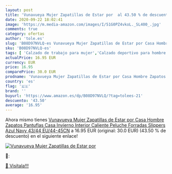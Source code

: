 ```yaml
---
layout: post
title: 'Vunavueya Mujer Zapatillas de Estar por  al 43.50 % de descuento'
date: 2020-09-22 18:02:41
image: 'https://m.media-amazon.com/images/I/51G0PZ4vkoL._SL400_.jpg'
comments: true
category: ofertas
author: 'tole.es'
slug: 'B08D97NVLQ-es Vunavueya Mujer Zapatillas de Estar por Casa Hombre...'
sku: 'B08D97NVLQ-es'
tags: [ 'Calzado de trabajo para mujer','Calzado deportivo para hombre','Calzado sanitario y de hostelería para mujer','Chanclas y sandalias de piscina para hombre','Sandalias y chanclas para niña','Zapatillas y calzado deportivo para hombre','Zapatos','Zapatos para hombre','Zapatos para mujer','Zapatos para niñas pequeñas','Zapatos y complementos','Zuecos sanitarios y de hostelería para mujer','Zuecos y mules para hombre','zapatos', ]
actualPrice: 16.95 EUR
currency: EUR
price: 16.95
comparePrice: 30.0 EUR
prodname: 'Vunavueya Mujer Zapatillas de Estar por Casa Hombre Zapatos Pantuflas Casa Invierno Interior Caliente Peluche Forradas Slippers Azul Navy  43/44 EU/44-45CN'
country: 'es'
flag: '🇪🇸'
brand: ''
buyurl: 'https://www.amazon.es/dp/B08D97NVLQ/?tag=tolees-21'
descuento: '43.50'
average: '16.95'
---
```


Ahora mismo tienes [Vunavueya Mujer Zapatillas de Estar por Casa Hombre Zapatos Pantuflas Casa Invierno Interior Caliente Peluche Forradas Slippers Azul Navy  43/44 EU/44-45CN](https://www.amazon.es/dp/B08D97NVLQ/?tag=tolees-21) a 16.95 EUR (original: 30.0 EUR) (43.50 %  de descuento) en el siguiente enlace!

[![Vunavueya Mujer Zapatillas de Estar por ](https://m.media-amazon.com/images/I/51G0PZ4vkoL._SL400_.jpg)](https://www.amazon.es/dp/B08D97NVLQ/?tag=tolees-21)

🔎:


[🛒 Visítala!!!](https://www.amazon.es/dp/B08D97NVLQ/?tag=tolees-21)
